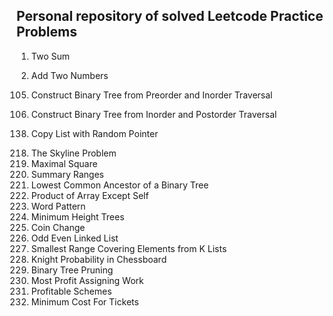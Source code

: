 ## Personal repository of solved Leetcode Practice Problems

<!-- -->
1. Two Sum
<!-- -->
2. Add Two Numbers
<!-- -->
105. Construct Binary Tree from Preorder and Inorder Traversal
<!-- -->
106. Construct Binary Tree from Inorder and Postorder Traversal
<!-- -->
138. Copy List with Random Pointer
<!-- -->
218. The Skyline Problem
221. Maximal Square
228. Summary Ranges
236. Lowest Common Ancestor of a Binary Tree
238. Product of Array Except Self
290. Word Pattern
310. Minimum Height Trees
322. Coin Change
328. Odd Even Linked List
632. Smallest Range Covering Elements from K Lists
688. Knight Probability in Chessboard
814. Binary Tree Pruning
826. Most Profit Assigning Work
879. Profitable Schemes
983. Minimum Cost For Tickets